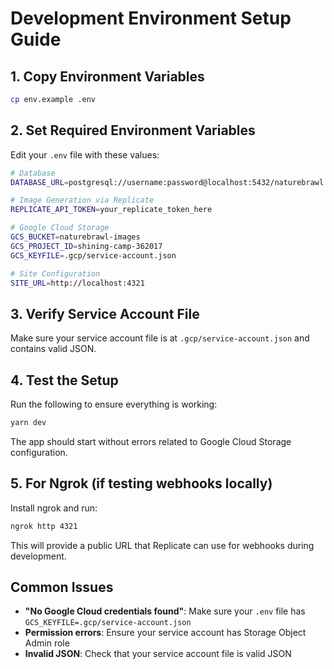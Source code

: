 # Development Environment Setup Guide

## 1. Copy Environment Variables

```bash
cp env.example .env
```

## 2. Set Required Environment Variables

Edit your `.env` file with these values:

```bash
# Database
DATABASE_URL=postgresql://username:password@localhost:5432/naturebrawl

# Image Generation via Replicate
REPLICATE_API_TOKEN=your_replicate_token_here

# Google Cloud Storage
GCS_BUCKET=naturebrawl-images
GCS_PROJECT_ID=shining-camp-362017
GCS_KEYFILE=.gcp/service-account.json

# Site Configuration
SITE_URL=http://localhost:4321
```

## 3. Verify Service Account File

Make sure your service account file is at `.gcp/service-account.json` and contains valid JSON.

## 4. Test the Setup

Run the following to ensure everything is working:

```bash
yarn dev
```

The app should start without errors related to Google Cloud Storage configuration.

## 5. For Ngrok (if testing webhooks locally)

Install ngrok and run:

```bash
ngrok http 4321
```

This will provide a public URL that Replicate can use for webhooks during development.

## Common Issues

- **"No Google Cloud credentials found"**: Make sure your `.env` file has `GCS_KEYFILE=.gcp/service-account.json`
- **Permission errors**: Ensure your service account has Storage Object Admin role
- **Invalid JSON**: Check that your service account file is valid JSON
